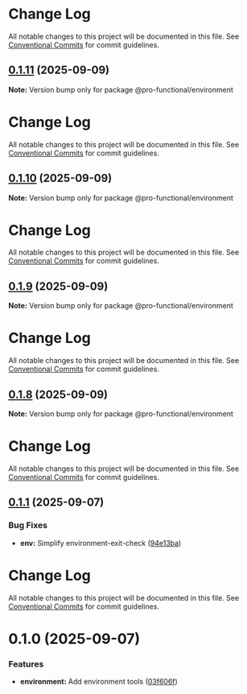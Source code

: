 # Change Log

All notable changes to this project will be documented in this file. See
[Conventional Commits](https://conventionalcommits.org) for commit guidelines.

## [0.1.11](https://github.com/harish-prakash/pro-functional/compare/@pro-functional/environment@0.1.10...@pro-functional/environment@0.1.11) (2025-09-09)

**Note:** Version bump only for package @pro-functional/environment

# Change Log

All notable changes to this project will be documented in this file. See
[Conventional Commits](https://conventionalcommits.org) for commit guidelines.

## [0.1.10](https://github.com/harish-prakash/pro-functional/compare/@pro-functional/environment@0.1.9...@pro-functional/environment@0.1.10) (2025-09-09)

**Note:** Version bump only for package @pro-functional/environment

# Change Log

All notable changes to this project will be documented in this file. See
[Conventional Commits](https://conventionalcommits.org) for commit guidelines.

## [0.1.9](https://github.com/harish-prakash/pro-functional/compare/@pro-functional/environment@0.1.8...@pro-functional/environment@0.1.9) (2025-09-09)

**Note:** Version bump only for package @pro-functional/environment

# Change Log

All notable changes to this project will be documented in this file. See
[Conventional Commits](https://conventionalcommits.org) for commit guidelines.

## [0.1.8](https://github.com/harish-prakash/pro-functional/compare/@pro-functional/environment@0.1.8-0...@pro-functional/environment@0.1.8) (2025-09-09)

**Note:** Version bump only for package @pro-functional/environment

# Change Log

All notable changes to this project will be documented in this file. See
[Conventional Commits](https://conventionalcommits.org) for commit guidelines.

## [0.1.1](https://github.com/harish-prakash/pro-functional/compare/@pro-functional/environment@0.1.0...@pro-functional/environment@0.1.1) (2025-09-07)

### Bug Fixes

- **env:** Simplify environment-exit-check
  ([94e13ba](https://github.com/harish-prakash/pro-functional/commit/94e13baafef56bc6665b078292a57ddebefc8525))

# Change Log

All notable changes to this project will be documented in this file. See
[Conventional Commits](https://conventionalcommits.org) for commit guidelines.

# 0.1.0 (2025-09-07)

### Features

- **environment:** Add environment tools
  ([03f606f](https://github.com/harish-prakash/pro-functional/commit/03f606fc967a672f6322347b758ebc3464d38978))
